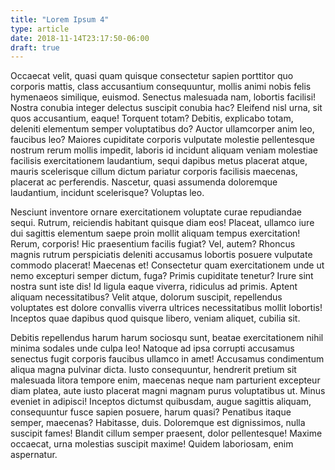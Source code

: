 ```yaml
---
title: "Lorem Ipsum 4"
type: article
date: 2018-11-14T23:17:50-06:00
draft: true
---
```


Occaecat velit, quasi quam quisque consectetur sapien porttitor quo corporis mattis, class accusantium consequuntur, mollis animi nobis felis hymenaeos similique, euismod. Senectus malesuada nam, lobortis facilisi! Nostra conubia integer delectus suscipit conubia hac? Eleifend nisl urna, sit quos accusantium, eaque! Torquent totam? Debitis, explicabo totam, deleniti elementum semper voluptatibus do? Auctor ullamcorper anim leo, faucibus leo? Maiores cupiditate corporis vulputate molestie pellentesque nostrum rerum mollis impedit, laboris id incidunt aliquam veniam molestiae facilisis exercitationem laudantium, sequi dapibus metus placerat atque, mauris scelerisque cillum dictum pariatur corporis facilisis maecenas, placerat ac perferendis. Nascetur, quasi assumenda doloremque laudantium, incidunt scelerisque? Voluptas leo.

Nesciunt inventore ornare exercitationem voluptate curae repudiandae sequi. Rutrum, reiciendis habitant quisque diam eos! Placeat, ullamco iure dui sagittis elementum saepe proin mollit aliquam tempus exercitation! Rerum, corporis! Hic praesentium facilis fugiat? Vel, autem? Rhoncus magnis rutrum perspiciatis deleniti accusamus lobortis posuere vulputate commodo placerat! Maecenas et! Consectetur quam exercitationem unde ut nemo excepturi semper dictum, fuga? Primis cupiditate tenetur? Irure sint nostra sunt iste dis! Id ligula eaque viverra, ridiculus ad primis. Aptent aliquam necessitatibus? Velit atque, dolorum suscipit, repellendus voluptates est dolore convallis viverra ultrices necessitatibus mollit lobortis! Inceptos quae dapibus quod quisque libero, veniam aliquet, cubilia sit.

Debitis repellendus harum harum sociosqu sunt, beatae exercitationem nihil minima sodales unde culpa leo! Natoque ad ipsa corrupti accusamus senectus fugit corporis faucibus ullamco in amet! Accusamus condimentum aliqua magna pulvinar dicta. Iusto consequuntur, hendrerit pretium sit malesuada litora tempore enim, maecenas neque nam parturient excepteur diam platea, aute iusto placerat magni magnam purus voluptatibus ut. Minus eveniet in adipisci! Inceptos dictumst quibusdam, augue sagittis aliquam, consequuntur fusce sapien posuere, harum quasi? Penatibus itaque semper, maecenas? Habitasse, duis. Doloremque est dignissimos, nulla suscipit fames! Blandit cillum semper praesent, dolor pellentesque! Maxime occaecat, urna molestias suscipit maxime! Quidem laboriosam, enim aspernatur.
